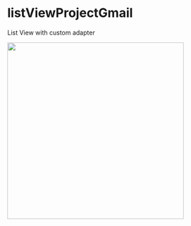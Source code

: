 # listViewProjectGmail
List View with custom adapter
 

<img src="https://user-images.githubusercontent.com/82153699/195772543-ce2b47de-b69c-45c4-bb21-cb2f95aaa115.png" width="400"  />
 
